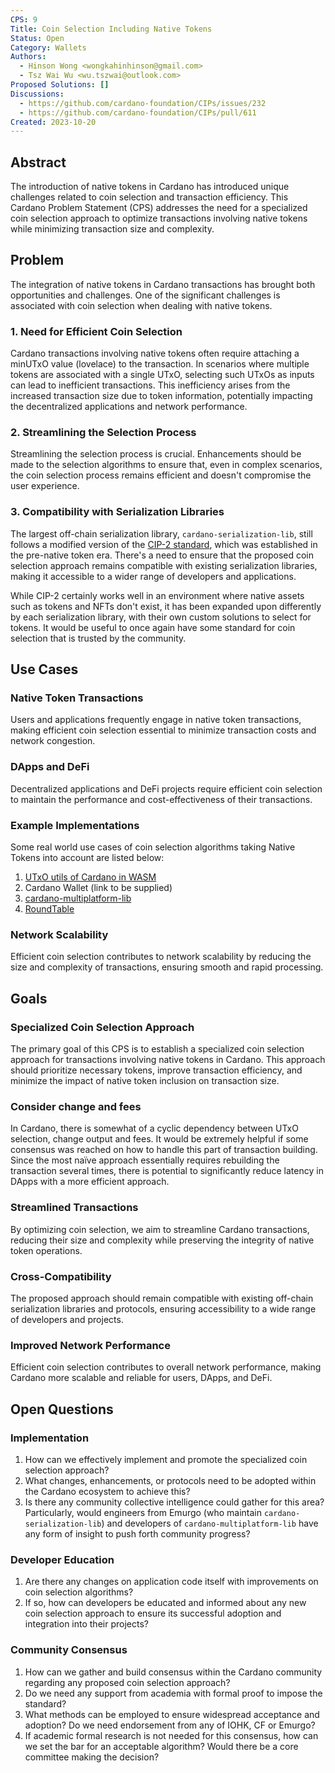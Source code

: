 ```yaml
---
CPS: 9
Title: Coin Selection Including Native Tokens
Status: Open
Category: Wallets
Authors:
  - Hinson Wong <wongkahinhinson@gmail.com>
  - Tsz Wai Wu <wu.tszwai@outlook.com>
Proposed Solutions: []
Discussions:
  - https://github.com/cardano-foundation/CIPs/issues/232
  - https://github.com/cardano-foundation/CIPs/pull/611
Created: 2023-10-20
---
```


## Abstract

The introduction of native tokens in Cardano has introduced unique challenges related to coin selection and transaction efficiency. This Cardano Problem Statement (CPS) addresses the need for a specialized coin selection approach to optimize transactions involving native tokens while minimizing transaction size and complexity.

## Problem

The integration of native tokens in Cardano transactions has brought both opportunities and challenges. One of the significant challenges is associated with coin selection when dealing with native tokens.

### 1. Need for Efficient Coin Selection

Cardano transactions involving native tokens often require attaching a minUTxO value (lovelace) to the transaction. In scenarios where multiple tokens are associated with a single UTxO, selecting such UTxOs as inputs can lead to inefficient transactions. This inefficiency arises from the increased transaction size due to token information, potentially impacting the decentralized applications and network performance.

### 2. Streamlining the Selection Process

Streamlining the selection process is crucial. Enhancements should be made to the selection algorithms to ensure that, even in complex scenarios, the coin selection process remains efficient and doesn't compromise the user experience.

### 3. Compatibility with Serialization Libraries

The largest off-chain serialization library, `cardano-serialization-lib`, still follows a modified version of the [CIP-2 standard](https://github.com/cardano-foundation/CIPs/blob/master/CIP-0002/README.md), which was established in the pre-native token era. There's a need to ensure that the proposed coin selection approach remains compatible with existing serialization libraries, making it accessible to a wider range of developers and applications.

While CIP-2 certainly works well in an environment where native assets such as tokens and NFTs don't exist, it has been expanded upon differently by each serialization library, with their own custom solutions to select for tokens. It would be useful to once again have some standard for coin selection that is trusted by the community.

## Use Cases

### Native Token Transactions

Users and applications frequently engage in native token transactions, making efficient coin selection essential to minimize transaction costs and network congestion.

### DApps and DeFi

Decentralized applications and DeFi projects require efficient coin selection to maintain the performance and cost-effectiveness of their transactions.

### Example Implementations

Some real world use cases of coin selection algorithms taking Native Tokens into account are listed below:
1. [UTxO utils of Cardano in WASM](https://www.npmjs.com/package/cardano-utxo-wasm)
2. Cardano Wallet (link to be supplied)
3. [cardano-multiplatform-lib](https://github.com/dcSpark/cardano-multiplatform-lib)
4. [RoundTable](https://github.com/ADAOcommunity/round-table)

### Network Scalability

Efficient coin selection contributes to network scalability by reducing the size and complexity of transactions, ensuring smooth and rapid processing.

## Goals

### Specialized Coin Selection Approach

The primary goal of this CPS is to establish a specialized coin selection approach for transactions involving native tokens in Cardano. This approach should prioritize necessary tokens, improve transaction efficiency, and minimize the impact of native token inclusion on transaction size.

### Consider change and fees

In Cardano, there is somewhat of a cyclic dependency between UTxO selection, change output and fees. It would be extremely helpful if some consensus was reached on how to handle this part of transaction building. Since the most naïve approach essentially requires rebuilding the transaction several times, there is potential to significantly reduce latency in DApps with a more efficient approach.

### Streamlined Transactions

By optimizing coin selection, we aim to streamline Cardano transactions, reducing their size and complexity while preserving the integrity of native token operations.

### Cross-Compatibility

The proposed approach should remain compatible with existing off-chain serialization libraries and protocols, ensuring accessibility to a wide range of developers and projects.

### Improved Network Performance

Efficient coin selection contributes to overall network performance, making Cardano more scalable and reliable for users, DApps, and DeFi.

## Open Questions

### Implementation

1. How can we effectively implement and promote the specialized coin selection approach?
2. What changes, enhancements, or protocols need to be adopted within the Cardano ecosystem to achieve this?
3. Is there any community collective intelligence could gather for this area? Particularly, would engineers from Emurgo (who maintain `cardano-serialization-lib`) and developers of `cardano-multiplatform-lib` have any form of insight to push forth community progress?

### Developer Education

1. Are there any changes on application code itself with improvements on coin selection algorithms?
2. If so, how can developers be educated and informed about any new coin selection approach to ensure its successful adoption and integration into their projects?

### Community Consensus

1. How can we gather and build consensus within the Cardano community regarding any proposed coin selection approach?
2. Do we need any support from academia with formal proof to impose the standard?
3. What methods can be employed to ensure widespread acceptance and adoption? Do we need endorsement from any of IOHK, CF or Emurgo?
4. If academic formal research is not needed for this consensus, how can we set the bar for an acceptable algorithm? Would there be a core committee making the decision?

